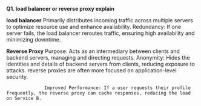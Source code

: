 **Q1. load balancer or reverse proxy  explain**

**load balancer** Primarily distributes incoming traffic across multiple servers to optimize resource use and enhance availability.
                  Redundancy: If one server fails, the load balancer reroutes traffic, ensuring high availability and minimizing downtime.

**Reverse Proxy** Purpose: Acts as an intermediary between clients and backend servers, managing and directing requests.
                  Anonymity: Hides the identities and details of backend servers from clients, reducing exposure to attacks.
                  reverse proxies are often more focused on application-level security.
                  
                  Improved Performance: If a user requests their profile frequently, the reverse proxy can cache responses, reducing the load on Service B.
